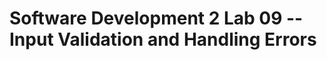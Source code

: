 # Software Development 2 Lab 09 -- Input Validation and Handling Errors

<link rel="stylesheet" href="/module-content/css/block.css">